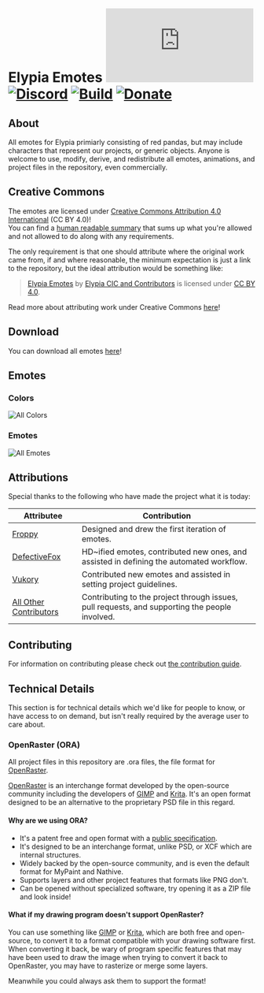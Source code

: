 # Elypia Emotes [![Matrix]][matrix-community] [![Discord]][discord-guild] [![Build]][gitlab] [![Donate]][elypia-donate]

## About
All emotes for Elypia primiarly consisting of red pandas, but may include
characters that represent our projects, or generic objects. Anyone is welcome to use, modify,
derive, and redistribute all emotes, animations, and project files in the repository, 
even commercially.

## Creative Commons
The emotes are licensed under [Creative Commons Attribution 4.0 International] (CC BY 4.0)!  
You can find a [human readable summary] that sums up what you're allowed and not allowed to do 
along with any requirements. 

The only requirement is that one should attribute where the original work came from,
if and where reasonable, the minimum expectation is just a link to the repository, but
the ideal attribution would be something like:

> [Elypia Emotes](https://gitlab.com/Elypia/elypia-emotes) by [Elypia CIC and Contributors](https://gitlab.com/Elypia/elypia-emotes/-/graphs/master) is licensed under [CC BY 4.0][human readable summary].

Read more about attributing work under Creative Commons [here](https://creativecommons.org/use-remix/attribution/)!

## Download
You can download all emotes [here]! 

## Emotes
### Colors
![All Colors]

### Emotes
![All Emotes]

## Attributions
Special thanks to the following who have made the project what it is today:

| Attributee                                                                        | Contribution                                                                                   |
|-----------------------------------------------------------------------------------|------------------------------------------------------------------------------------------------|
| [Froppy](https://www.froppy.art/)                                                 | Designed and drew the first iteration of emotes.                                               |
| [DefectiveFox](https://www.defectiveart.ink/)                                     | HD~ified emotes, contributed new ones, and assisted in defining the automated workflow.        |
| [Vukory](https://github.com/Vukory/)                                              | Contributed new emotes and assisted in setting project guidelines.                             |
| [All Other Contributors](https://gitlab.com/Elypia/elypia-emotes/-/graphs/master) | Contributing to the project through issues, pull requests, and supporting the people involved. |

## Contributing
For information on contributing please check out [the contribution guide]. 

## Technical Details
This section is for technical details which we'd like for people to know, or have
access to on demand, but isn't really required by the average user to care about.

### OpenRaster (ORA)
All project files in this repository are .ora files, the file format
for [OpenRaster].

[OpenRaster] is an interchange format developed by the open-source
community including the developers of [GIMP] and [Krita]. It's an open
format designed to be an alternative to the proprietary PSD file
in this regard.

#### Why are we using ORA?
* It's a patent free and open format with a [public specification].
* It's designed to be an interchange format, unlike PSD, or XCF which
are internal structures.
* Widely backed by the open-source community, and is even the default
format for MyPaint and Nathive.
* Supports layers and other project features that formats like PNG
don't.
* Can be opened without specialized software, try opening it as a ZIP
file and look inside!

#### What if my drawing program doesn't support OpenRaster?
You can use something like [GIMP] or [Krita], which are both free and open-source,
to convert it to a format compatible with your drawing software first.
When converting it back, be wary of program specific features that may have 
been used to draw the image when trying to convert it back to OpenRaster, 
you may have to rasterize or merge some layers.

Meanwhile you could always ask them to support the format!

[matrix-community]: https://matrix.to/#/+elypia:matrix.org "Matrix Invite"
[discord-guild]: https://discord.com/invite/hprGMaM "Discord Invite"
[gitlab]: https://gitlab.com/Elypia/elypia-emotes/commits/master "Repository on GitLab"
[elypia-donate]: https://elypia.org/donate "Donate to Elypia"
[the contribution guide]: ./CONTRIBUTING.md "Contribute to the Elypia Emotes"
[here]: https://gitlab.com/Elypia/elypia-emotes/-/jobs/artifacts/master/download?job=build "All Emotes Packaged"
[Creative Commons Attribution 4.0 International]: https://creativecommons.org/licenses/by/4.0/legalcode "CC-BY License"
[human readable summary]: https://creativecommons.org/licenses/by/4.0/ "Human Readable Summary of CC-BY"
[OpenRaster]: https://en.wikipedia.org/wiki/OpenRaster "OpenRaster on Wikipedia"
[GIMP]: https://www.gimp.org/ "GIMP"
[Krita]: https://krita.org/ "Krita"
[public specification]: https://www.freedesktop.org/wiki/Specifications/OpenRaster/ "Specification for OpenRaster"

[Matrix]: https://img.shields.io/matrix/elypia:matrix.org?logo=matrix "Matrix Shield"
[Discord]: https://discord.com/api/guilds/184657525990359041/widget.png "Discord Shield"
[Build]: https://gitlab.com/Elypia/elypia-emotes/badges/master/pipeline.svg "GitLab Build Shield"
[Donate]: https://img.shields.io/badge/elypia-donate-blueviolet "Donate Shield"
[All Colors]: https://gitlab.com/Elypia/elypia-emotes/-/jobs/artifacts/master/raw/build/montages/colors.png?job=build "All Colors"
[All Emotes]: https://gitlab.com/Elypia/elypia-emotes/-/jobs/artifacts/master/raw/build/montages/emotes.png?job=build "All Unique Emotes"

